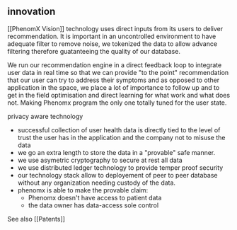 ---
---
## innovation

[[PhenomX Vision]] technology uses direct inputs from its users to deliver recommendation.
It is important in an uncontrolled environment to have adequate filter to remove
noise,
we tokenized the data to allow advance filtering therefore guatanteeing the quality of our database.
<!-- internal translation: data of paid users are marked as trustworthy data for AI to learn on -->

We run our recommendation engine in a direct feedback loop to integrate user data in real time so
that we can provide "to the point" recommendation that our user can try to address their symptoms
and as opposed to other application in the space, we place a lot of importance to follow up
and to get in the field optimisation and direct learning for what work and what does not.
Making Phenomx program the only one totally tuned for the user state.

privacy aware technology

  - successful collection of user health data is directly tied to the level of 
    trust the user has in the application and the company not to misuse the data
  - we go an extra length to store the data in a "provable" safe manner.
  - we use asymetric cryptography to secure at rest all data
  - we use distributed ledger technology to provide temper proof security
  - our technology stack allow to deployement of peer to peer database without
    any organization needing custody of the data.
  - phenomx is able to make the provable claim:
    - Phenomx doesn't have access to patient data
    - the data owner has data-access sole control
      
      
See also [[Patents]]
  
  
